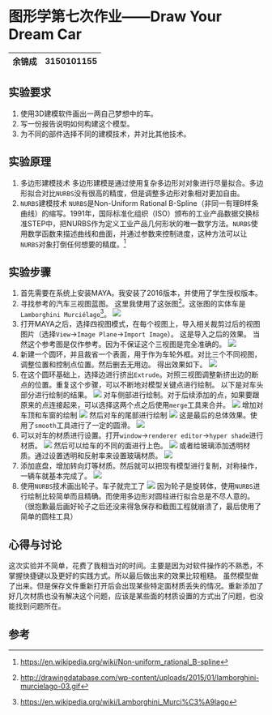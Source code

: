 # 图形学第七次作业——Draw Your Dream Car
|余锦成|3150101155|
|:-:|:-:|

## 实验要求

1. 使用3D建模软件画出一两自己梦想中的车。
1. 写一份报告说明如何构建这个模型。
1. 为不同的部件选择不同的建模技术，并对比其他技术。

## 实验原理

1. 多边形建模技术
多边形建模是通过使用复杂多边形对对象进行尽量拟合。多边形拟合对比`NURBS`没有很高的精度，但是调整多边形对象相对更加自由。
1. `NURBS`建模技术
`NURBS`是Non-Uniform Rational B-Spline（非同一有理B样条曲线）的缩写。1991年，国际标准化组织（ISO）颁布的工业产品数据交换标准STEP中，把NURBS作为定义工业产品几何形状的唯一数学方法。`NURBS`使用数学函数来描述曲线和曲面，并通过参数来控制进度，这种方法可以让`NURBS`对象打倒任何想要的精度。[^NURBS]

## 实验步骤

1. 首先需要在系统上安装MAYA。我安装了2016版本，并使用了学生授权版本。
1. 寻找参考的汽车三视图蓝图。
这里我使用了这张图[^blueprint]。这张图的实体车是`Lamborghini Murciélago`[^car]。
![](lamborghini-murcielago-03.gif)
1. 打开MAYA之后，选择四视图模式，在每个视图上，导入相关裁剪过后的视图图片（选择`View`->`Image Plane`->`Import Image`）。
这是导入之后的效果。
当然这个参考图是仅作参考。因为不保证这个三视图是完全准确的。
![](screenshots/0.png)
1. 新建一个圆环，并且裁省一个表面，用于作为车轮外框。对比三个不同视图，调整位置和控制点位置。然后删去无用边。
得出效果如下。
![](screenshots/1.png)
1. 在这个圆环基础上，选择边进行挤出`Extrude`。对照三视图调整新挤出边的断点的位置。重复这个步骤，可以不断地对模型关键点进行绘制。
以下是对车头部分进行绘制的结果。
![](screenshots/2.png)
对车侧部进行绘制。对于后续添加的点，如果要跟原来的点连接起来，可以选择这两个点之后使用`merge`工具来合并。
![](screenshots/3.png)
增加对车顶和车窗的绘制
![](screenshots/4.png)
然后对车的尾部进行绘制
![](screenshots/5.png)
这是最后的总体效果。使用了`smooth`工具进行了一定的圆滑。
![](screenshots/6.png)
1. 可以对车的材质进行设置。打开`window`->`renderer editor`->`hyper shade`进行材质。
![](screenshots/7.png)
然后可以给车的不同的面进行上色。
![](screenshots/8.png)
或者给玻璃添加透明材质。通过设置透明和反射率来设置玻璃材质。
![](screenshots/5.5.png)
1. 添加底盘，增加转向灯等材质。然后就可以把现有模型进行复制，对称操作，一辆车就基本完成了。
![](screenshots/9.png)
1. 使用`NURBS`技术画出轮子。车子就完工了
![](screenshots/10.png)
因为轮子是旋转体，使用`NURBS`进行绘制比较简单而且精确。而使用多边形对圆柱进行拟合总是不尽人意的。
（很抱歉最后画好轮子之后还没来得急保存和截图工程就崩溃了，最后使用了简单的圆柱工具）

## 心得与讨论

这次实验并不简单，花费了我相当对的时间。主要是因为对软件操作的不熟悉，不掌握快捷键以及更好的实践方式。所以最后做出来的效果比较粗糙。
虽然模型做了出来。但是保存文件重新打开后会出现某些特定面材质丢失的情况。重新添加了好几次材质也没有解决这个问题，应该是某些面的材质设置的方式出了问题，也没能找到问题所在。
## 参考
[^NURBS]: https://en.wikipedia.org/wiki/Non-uniform_rational_B-spline
[^blueprint]: http://drawingdatabase.com/wp-content/uploads/2015/01/lamborghini-murcielago-03.gif
[^car]: https://en.wikipedia.org/wiki/Lamborghini_Murci%C3%A9lago